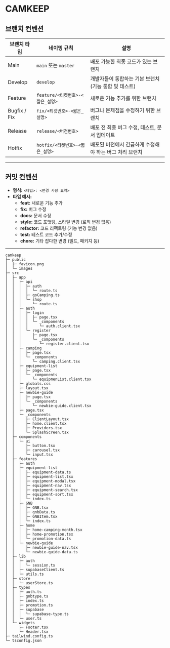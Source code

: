 # CAMKEEP

## 브랜치 컨벤션

| **브랜치 타입** | **네이밍 규칙**                  | **설명**                                                |
| --------------- | -------------------------------- | ------------------------------------------------------- |
| Main            | `main` 또는 `master`             | 배포 가능한 최종 코드가 있는 브랜치                     |
| Develop         | `develop`                        | 개발자들이 통합하는 기본 브랜치 (기능 통합 및 테스트)   |
| Feature         | `feature/<티켓번호>-<짧은_설명>` | 새로운 기능 추가를 위한 브랜치                          |
| Bugfix / Fix    | `fix/<티켓번호>-<짧은_설명>`     | 버그나 문제점을 수정하기 위한 브랜치                    |
| Release         | `release/<버전번호>`             | 배포 전 최종 버그 수정, 테스트, 문서 업데이트           |
| Hotfix          | `hotfix/<티켓번호>-<짧은_설명>`  | 배포된 버전에서 긴급하게 수정해야 하는 버그 처리 브랜치 |

---

## 커밋 컨벤션

- **형식:** `<타입>: <변경 사항 요약>`
- **타입 예시:**
  - **feat:** 새로운 기능 추가
  - **fix:** 버그 수정
  - **docs:** 문서 수정
  - **style:** 코드 포맷팅, 스타일 변경 (로직 변경 없음)
  - **refactor:** 코드 리팩토링 (기능 변경 없음)
  - **test:** 테스트 코드 추가/수정
  - **chore:** 기타 잡다한 변경 (빌드, 패키지 등)

---

```
camkeep
├─ public
│  ├─ favicon.png
│  └─ images
├─ src
│  ├─ app
│  │  ├─ api
│  │  │  ├─ auth
│  │  │  │  └─ route.ts
│  │  │  ├─ goCamping.ts
│  │  │  └─ shop
│  │  │     └─ route.ts
│  │  ├─ auth
│  │  │  ├─ login
│  │  │  │  ├─ page.tsx
│  │  │  │  └─ _components
│  │  │  │     └─ auth.client.tsx
│  │  │  └─ register
│  │  │     ├─ page.tsx
│  │  │     └─ _components
│  │  │        └─ register.client.tsx
│  │  ├─ camping
│  │  │  ├─ page.tsx
│  │  │  └─ _components
│  │  │     └─ camping.client.tsx
│  │  ├─ equipment-list
│  │  │  ├─ page.tsx
│  │  │  └─ _components
│  │  │     └─ equipmenList.client.tsx
│  │  ├─ globals.css
│  │  ├─ layout.tsx
│  │  ├─ newbie-guide
│  │  │  ├─ page.tsx
│  │  │  └─ _components
│  │  │     └─ newbie-guide.client.tsx
│  │  ├─ page.tsx
│  │  └─ _components
│  │     ├─ ClientLayout.tsx
│  │     ├─ home.client.tsx
│  │     ├─ Providers.tsx
│  │     └─ SplashScreen.tsx
│  ├─ components
│  │  └─ ui
│  │     ├─ button.tsx
│  │     ├─ carousel.tsx
│  │     └─ input.tsx
│  ├─ features
│  │  ├─ auth
│  │  ├─ equipment-list
│  │  │  ├─ equipment-data.ts
│  │  │  ├─ equipment-list.tsx
│  │  │  ├─ equipment-modal.tsx
│  │  │  ├─ equipment-nav.tsx
│  │  │  ├─ equipment-search.tsx
│  │  │  ├─ equipment-sort.tsx
│  │  │  └─ index.ts
│  │  ├─ GNB
│  │  │  ├─ GNB.tsx
│  │  │  ├─ gnbData.ts
│  │  │  ├─ GNBItem.tsx
│  │  │  └─ index.ts
│  │  ├─ home
│  │  │  ├─ home-camping-month.tsx
│  │  │  ├─ home-promotion.tsx
│  │  │  └─ promotion-data.ts
│  │  └─ newbie-guide
│  │     ├─ newbie-guide-nav.tsx
│  │     └─ newbie-quide-data.ts
│  ├─ lib
│  │  ├─ auth
│  │  │  └─ session.ts
│  │  ├─ supabaseClient.ts
│  │  └─ utils.ts
│  ├─ store
│  │  └─ userStore.ts
│  ├─ types
│  │  ├─ auth.ts
│  │  ├─ gnbtype.ts
│  │  ├─ index.ts
│  │  ├─ promotion.ts
│  │  ├─ supabase
│  │  │  └─ supabase-type.ts
│  │  └─ user.ts
│  └─ widgets
│     ├─ Footer.tsx
│     └─ Header.tsx
├─ tailwind.config.ts
└─ tsconfig.json

```